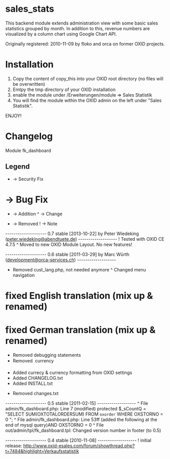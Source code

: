 sales_stats
===========

This backend module extends administration view with some basic sales statistics grouped by month. In addition to this, revenue numbers are visualized by a column chart using Google Chart API.

Originally registered: 2010-11-09 by floko and orca on former OXID projects.

Installation
===========

1. Copy the content of copy_this into your OXID root directory (no files will be overwritten)
2. Emtpy the tmp directory of your OXID installation
3. enable the module under /Erweiterungen/module => Sales Statistik
3. You will find the module within the OXID admin on the left under "Sales Statistik".

ENJOY!

Changelog
=========

Module fk_dashboard

Legend
---------

 * -> Security Fix
 # -> Bug Fix
 + -> Addition
 ^ -> Change
 - -> Removed
 ! -> Note

-------------------- 0.7 stable [2013-10-22] by Peter Wiedeking (peter.wiedeking@abendtuete.de) -------------------
 ! Tested with OXID CE 4.7.5
 ^ Moved to new OXID Module Layout. No new features!
 
-------------------- 0.6 stable [2011-03-29] by Marc Würth (development@orca-services.ch) -------------------
 -	Removed cust_lang.php, not needed anymore
 ^	Changed menu navigation
 #	fixed English translation (mix up & renamed)
 #	fixed German translation (mix up & renamed)
 -	Removed debugging statements
 -	Removed  currency
 +	Added currecy & currency formatting from OXID settings
 +	Added CHANGELOG.txt
 +	Added INSTALL.txt
 -	Removed changes.txt

-------------------- 0.5 stable [2011-02-15] -------------------
^	File admin/fk_dashboard.php: Line 7 (modified) protected $_sCountQ = "SELECT SUM(OXTOTALORDERSUM) FROM `oxorder` WHERE OXSTORNO = 0 ";
^	File admin/fk_dashboard.php: Line 53ff (added the following at the end of mysql query)AND OXSTORNO = 0
^	File out/admin/tpl/fk_dashboard.tpl: Changed version number in footer (to 0.5) 

-------------------- 0.4 stable [2010-11-08] -------------------
!	initial release: http://www.oxid-esales.com/forum/showthread.php?t=7484&highlight=Verkaufsstatistik

